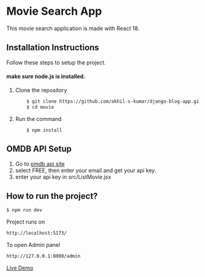 # Movie Search App

This movie search application is made with React 18.




## Installation Instructions

Follow these steps to setup the project.
#### make sure node.js is installed.

1. Clone the repository
   
    ```bash
        $ git clone https://github.com/akhil-s-kumar/django-blog-app.git
        $ cd movie
    ```
2. Run the command
    ```
        $ npm install
    ``` 

## OMDB API Setup
1. Go to [omdb api site](omdbapi.com/apikey.aspx)
2. select FREE, then enter your email and get your api key.
3. enter your api key in src/ListMovie.jsx

## How to run  the project?
```bash
$ npm run dev
```

Project runs on

```bash
http://localhost:5173/
```
To open Admin panel

```bash
http://127.0.0.1:8000/admin
```

[Live Demo](https://moviebucket.vercel.app/)
